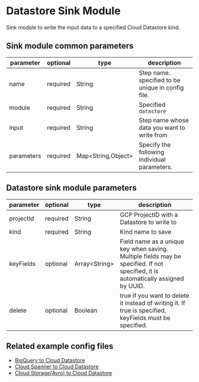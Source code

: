 # Datastore Sink Module

Sink module to write the input data to a specified Cloud Datastore kind.

## Sink module common parameters

| parameter | optional | type | description |
| --- | --- | --- | --- |
| name | required | String | Step name. specified to be unique in config file. |
| module | required | String | Specified `datastore` |
| input | required | String | Step name whose data you want to write from |
| parameters | required | Map<String,Object\> | Specify the following individual parameters. |

## Datastore sink module parameters

| parameter | optional | type | description |
| --- | --- | --- | --- |
| projectId | required | String | GCP ProjectID with a Datastore to write to |
| kind | required | String | Kind name to save |
| keyFields | optional | Array<String\> | Field name as a unique key when saving. Multiple fields may be specified. If not specified, it is automatically assigned by UUID. |
| delete | optional | Boolean | true if you want to delete it instead of writing it. If true is specified, keyFields must be specified. |

## Related example config files

* [BigQuery to Cloud Datastore](../../../../examples/bigquery-to-datastore.json)
* [Cloud Spanner to Cloud Datastore](../../../../examples/spanner-to-datastore.json)
* [Cloud Storage(Avro) to Cloud Datastore](../../../../examples/avro-to-datastore.json)
